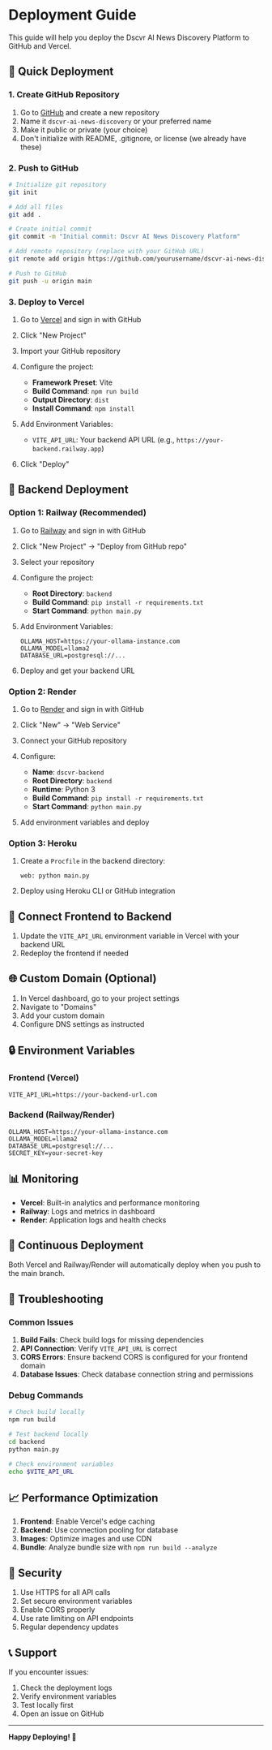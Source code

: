 # Deployment Guide

This guide will help you deploy the Dscvr AI News Discovery Platform to GitHub and Vercel.

## 🚀 Quick Deployment

### 1. Create GitHub Repository

1. Go to [GitHub](https://github.com) and create a new repository
2. Name it `dscvr-ai-news-discovery` or your preferred name
3. Make it public or private (your choice)
4. Don't initialize with README, .gitignore, or license (we already have these)

### 2. Push to GitHub

```bash
# Initialize git repository
git init

# Add all files
git add .

# Create initial commit
git commit -m "Initial commit: Dscvr AI News Discovery Platform"

# Add remote repository (replace with your GitHub URL)
git remote add origin https://github.com/yourusername/dscvr-ai-news-discovery.git

# Push to GitHub
git push -u origin main
```

### 3. Deploy to Vercel

1. Go to [Vercel](https://vercel.com) and sign in with GitHub
2. Click "New Project"
3. Import your GitHub repository
4. Configure the project:
   - **Framework Preset**: Vite
   - **Build Command**: `npm run build`
   - **Output Directory**: `dist`
   - **Install Command**: `npm install`

5. Add Environment Variables:
   - `VITE_API_URL`: Your backend API URL (e.g., `https://your-backend.railway.app`)

6. Click "Deploy"

## 🔧 Backend Deployment

### Option 1: Railway (Recommended)

1. Go to [Railway](https://railway.app) and sign in with GitHub
2. Click "New Project" → "Deploy from GitHub repo"
3. Select your repository
4. Configure the project:
   - **Root Directory**: `backend`
   - **Build Command**: `pip install -r requirements.txt`
   - **Start Command**: `python main.py`

5. Add Environment Variables:
   ```
   OLLAMA_HOST=https://your-ollama-instance.com
   OLLAMA_MODEL=llama2
   DATABASE_URL=postgresql://...
   ```

6. Deploy and get your backend URL

### Option 2: Render

1. Go to [Render](https://render.com) and sign in with GitHub
2. Click "New" → "Web Service"
3. Connect your GitHub repository
4. Configure:
   - **Name**: `dscvr-backend`
   - **Root Directory**: `backend`
   - **Runtime**: Python 3
   - **Build Command**: `pip install -r requirements.txt`
   - **Start Command**: `python main.py`

5. Add environment variables and deploy

### Option 3: Heroku

1. Create a `Procfile` in the backend directory:
   ```
   web: python main.py
   ```

2. Deploy using Heroku CLI or GitHub integration

## 🔗 Connect Frontend to Backend

1. Update the `VITE_API_URL` environment variable in Vercel with your backend URL
2. Redeploy the frontend if needed

## 🌐 Custom Domain (Optional)

1. In Vercel dashboard, go to your project settings
2. Navigate to "Domains"
3. Add your custom domain
4. Configure DNS settings as instructed

## 🔒 Environment Variables

### Frontend (Vercel)
```
VITE_API_URL=https://your-backend-url.com
```

### Backend (Railway/Render)
```
OLLAMA_HOST=https://your-ollama-instance.com
OLLAMA_MODEL=llama2
DATABASE_URL=postgresql://...
SECRET_KEY=your-secret-key
```

## 📊 Monitoring

- **Vercel**: Built-in analytics and performance monitoring
- **Railway**: Logs and metrics in dashboard
- **Render**: Application logs and health checks

## 🔄 Continuous Deployment

Both Vercel and Railway/Render will automatically deploy when you push to the main branch.

## 🐛 Troubleshooting

### Common Issues

1. **Build Fails**: Check build logs for missing dependencies
2. **API Connection**: Verify `VITE_API_URL` is correct
3. **CORS Errors**: Ensure backend CORS is configured for your frontend domain
4. **Database Issues**: Check database connection string and permissions

### Debug Commands

```bash
# Check build locally
npm run build

# Test backend locally
cd backend
python main.py

# Check environment variables
echo $VITE_API_URL
```

## 📈 Performance Optimization

1. **Frontend**: Enable Vercel's edge caching
2. **Backend**: Use connection pooling for database
3. **Images**: Optimize images and use CDN
4. **Bundle**: Analyze bundle size with `npm run build --analyze`

## 🔐 Security

1. Use HTTPS for all API calls
2. Set secure environment variables
3. Enable CORS properly
4. Use rate limiting on API endpoints
5. Regular dependency updates

## 📞 Support

If you encounter issues:
1. Check the deployment logs
2. Verify environment variables
3. Test locally first
4. Open an issue on GitHub

---

**Happy Deploying! 🚀**
